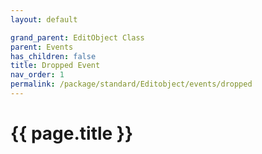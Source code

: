 ```yaml
---
layout: default

grand_parent: EditObject Class
parent: Events
has_children: false
title: Dropped Event
nav_order: 1
permalink: /package/standard/Editobject/events/dropped
---
```

# {{ page.title }}

